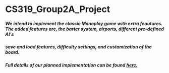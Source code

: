 # CS319_Group2A_Project

##### We intend to implement the classic Monoploy game with extra feautures. The added features are, the barter system, airports, different pre-defined AI's
##### save and load features, difficulty settings, and custamization of the board.

##### Full details of our planned implementation can be found [here.](https://github.com/CanKirsallioba/CS319_Group2A_Project_Monopoly/blob/master/reports/CS%20319%20Section%202.pdf)
